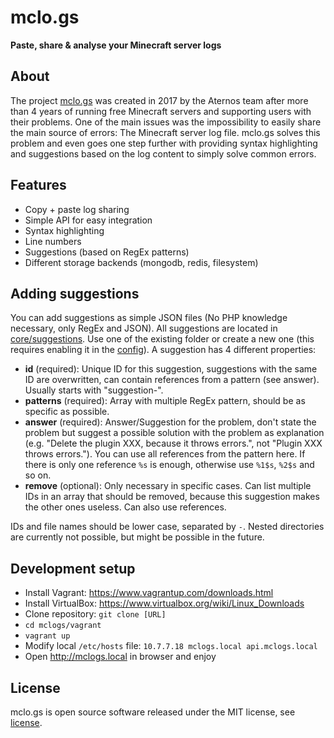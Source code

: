 # mclo.gs
**Paste, share & analyse your Minecraft server logs**

## About
The project [mclo.gs](https://mclo.gs) was created in 2017 by the Aternos team after more 
than 4 years of running free Minecraft servers and supporting users with 
their problems. One of the main issues was the impossibility to easily share 
the main source of errors: The Minecraft server log file. mclo.gs solves this 
problem and even goes one step further with providing syntax highlighting and 
suggestions based on the log content to simply solve common errors.

## Features
* Copy + paste log sharing
* Simple API for easy integration
* Syntax highlighting
* Line numbers
* Suggestions (based on RegEx patterns)
* Different storage backends (mongodb, redis, filesystem)

## Adding suggestions
You can add suggestions as simple JSON files (No PHP knowledge necessary, only RegEx and JSON).
All suggestions are located in [core/suggestions](core/suggestions). Use one of the existing folder
or create a new one (this requires enabling it in the [config](core/config/suggestions.php)).
A suggestion has 4 different properties:

* **id** (required): Unique ID for this suggestion, suggestions with the same ID are overwritten, can contain 
references from a pattern (see answer). Usually starts with "suggestion-".
* **patterns** (required): Array with multiple RegEx pattern, should be as specific as possible.
* **answer** (required): Answer/Suggestion for the problem, don't state the problem but suggest
a possible solution with the problem as explanation (e.g. "Delete the plugin XXX, because it 
throws errors.", not "Plugin XXX throws errors."). You can use all references from the
pattern here. If there is only one reference `%s` is enough, otherwise use `%1$s`, `%2$s` and so on.
* **remove** (optional): Only necessary in specific cases. Can list multiple IDs in an array
that should be removed, because this suggestion makes the other ones useless. Can also use references.

IDs and file names should be lower case, separated by `-`. Nested directories are currently
not possible, but might be possible in the future.

## Development setup
* Install Vagrant: https://www.vagrantup.com/downloads.html
* Install VirtualBox: https://www.virtualbox.org/wiki/Linux_Downloads
* Clone repository: `git clone [URL]`
* `cd mclogs/vagrant`
* `vagrant up`
* Modify local `/etc/hosts` file: `10.7.7.18 mclogs.local api.mclogs.local`
* Open http://mclogs.local in browser and enjoy

## License
mclo.gs is open source software released under the MIT license, see [license](LICENSE).